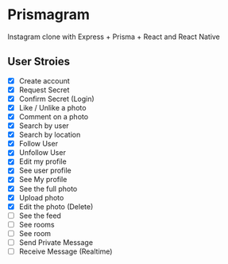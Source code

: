 # Prismagram

Instagram clone with Express + Prisma + React and React Native

## User Stroies

- [x] Create account
- [x] Request Secret
- [x] Confirm Secret (Login)
- [x] Like / Unlike a photo
- [x] Comment on a photo
- [x] Search by user
- [x] Search by location
- [x] Follow User
- [x] Unfollow User
- [x] Edit my profile
- [x] See user profile
- [x] See My profile
- [x] See the full photo
- [x] Upload photo
- [x] Edit the photo (Delete)
- [ ] See the feed
- [ ] See rooms
- [ ] See room
- [ ] Send Private Message
- [ ] Receive Message (Realtime)
